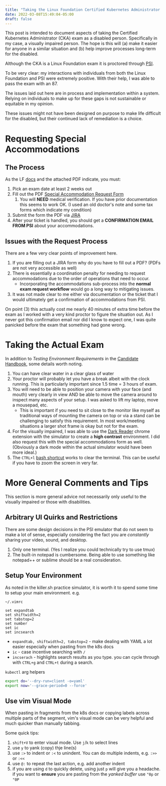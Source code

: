 ```yaml
---
title: "Taking the Linux Foundation Certified Kubernetes Administrator Exam As A Disabled Person"
date: 2022-03-08T15:49:04-05:00
draft: false
---
```


This post is intended to document aspects of taking the Certified Kubernetes Administrator (CKA) exam as a disabled person. Specifically in my case, a visually impaired person. The hope is this will (a) make it easier for anyone in a similar situation and (b) help improve processes long-term for the disabled.

Although the CKA is a Linux Foundation exam it is proctored through [PSI](https://candidate.psiexams.com/).

To be very clear: my interactions with individuals from both the Linux Foundation and PSI were extremely positive. With their help, I was able to pass the exam with an 87.

The issues laid out here are in process and implementation within a system. Relying on individuals to make up for these gaps is not sustainable or equitable in my opinion.

These issues might not have been designed on purpose to make life difficult for the disabled, but their continued lack of remediation is a choice.

# Requesting Special Accommodations 
## The Process
As the LF [docs](https://docs.linuxfoundation.org/tc-docs/certification/lf-candidate-handbook/exam-preparation-checklist) and the attached PDF indicate, you must:

1. Pick an exam date at least 2 weeks out
2. Fill out the PDF [Special Accommodation Request Form](https://docs.linuxfoundation.org/tc-docs/certification/lf-candidate-handbook/exam-preparation-checklist#:~:text=Program%20Special%20Accommodation%20Request%20Form%20to)
    1. You will **NEED** medical verification. If you have prior documentation this seems to work OK. (I used an old doctor's note and some tax forms which indicate my condition)
3. Submit the form the PDF via [JIRA](https://jira.linuxfoundation.org/plugins/servlet/theme/portal/15/create/322)
4. After your ticket is handled, you should get a **CONFIRMATION EMAIL FROM PSI** about your accommodations.

## Issues with the Request Process
There are a few very clear points of improvement here.

1. If you are filling out a JIRA form why do you have to fill out a PDF? (PDFs are not very accessible as well)
2. There is essentially a coordination penalty for needing to request accommodations due to the order of operations that need to occur. 
    - Incorporating the accommodations sub-process into the **normal exam request workflow** would go a long way to mitigating issues.
3. It was not made clear to me either via documentation or the ticket that I would ultimately get a confirmation of accommodations from PSI.

On point (3) this actually cost me nearly 40 minutes of extra time before the exam as I worked with a very kind proctor to figure the situation out. As I never got this confirmation email nor did I know to expect one, I was quite panicked before the exam that something had gone wrong. 

# Taking the Actual Exam
In addition to _Testing Environment Requirements_ in the [Candidate Handbook](https://docs.linuxfoundation.org/tc-docs/certification/lf-candidate-handbook/candidate-requirements), some details worth noting.

1. You can have clear water in a clear glass of water
2. Your proctor will probably let you have a break albeit with the clock running. This is particularly important since 1.5 time = 3 hours of exam.
3. You will need to be able to position your camera with your face (and mouth) very clearly in view AND be able to move the camera around to inspect many aspects of your setup. I was asked to lift my laptop, move a mousepad, etc.
    - This is important if you need to sit close to the monitor like myself as traditional ways of mounting the camera on top or via a stand can be challenging to satisfy this requirement. In most work/meeting situations a larger shot frame is okay but not for the exam.
4. For the visually impaired, I was able to use the [Dark Reader](https://chrome.google.com/webstore/detail/dark-reader/eimadpbcbfnmbkopoojfekhnkhdbieeh?hl=en-US) chrome extension with the simulator to create a **high contrast** environment. I did also request this with the special accommodations form as well. (Obviously a dark mode within the actual simulator would have been more ideal.)
5. The `CTRL+l` [bash shortcut](https://ss64.com/bash/syntax-keyboard.html) works to clear the terminal. This can be useful if you have to zoom the screen in very far.

# More General Comments and Tips
This section is more general advice not necessarily only useful to the visually impaired or those with disabilities.

## Arbitrary UI Quirks and Restrictions
There are some design decisions in the PSI emulator that do not seem to make a lot of sense, especially considering the fact you are _constantly_ sharing your video, sound, and desktop.

1. Only one terminal. (Yes I realize you could technically try to use tmux)
2. The built-in notepad is cumbersome. Being able to use something like notepad++ or sublime should be a real consideration.

## Setup Your Environment
As noted in the killer.sh practice simulator, it is worth it to spend some time to setup your main environment. e.g.

`~/.vimrc`
```vimrc
set expandtab
set shiftwidth=2
set tabstop=2
set number
set ic
set incsearch
```
- `expandtab, shiftwidth=2, tabstop=2` - make dealing with YAML a lot easier especially when pasting from the k8s docs
- `ic` - case incentive searching with `/`
- `incserach` - highlights search results as you type. you can cycle through with `CTRL+g` and `CTRL+t` during a search.

`kubectl` arg helpers
```bash
export do='--dry-run=client -o=yaml'
export now='--grace-period=0 --force'
```

## Use vim Visual Mode
When pasting in fragments from the k8s docs or copying labels across multiple parts of the segment, vim's visual mode can be very helpful and much quicker than manually tabbing.

Some quick tips:
1. `shift+V` to enter visual mode. Use `j`/`k` to select lines
2. use `y` to yank (copy) thje line(s)
3. use `:>` to indent or `:<` to unindent. You can do multiple indents, e.g. `:>>` or `:<<`
3. use `@:` to repeat the last action, e.g. add another indent
4. if you are using `d` to quickly delete, using just `p` will give you a headache. if you want to **ensure** you are pasting from the _yanked buffer_ use `"0p` or `"0P`

